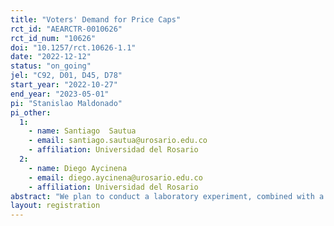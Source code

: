 ```yaml
---
title: "Voters' Demand for Price Caps"
rct_id: "AEARCTR-0010626"
rct_id_num: "10626"
doi: "10.1257/rct.10626-1.1"
date: "2022-12-12"
status: "on_going"
jel: "C92, D01, D45, D78"
start_year: "2022-10-27"
end_year: "2023-05-01"
pi: "Stanislao Maldonado"
pi_other:
  1:
    - name: Santiago  Sautua
    - email: santiago.sautua@urosario.edu.co
    - affiliation: Universidad del Rosario
  2:
    - name: Diego Aycinena
    - email: diego.aycinena@urosario.edu.co
    - affiliation: Universidad del Rosario
abstract: "We plan to conduct a laboratory experiment, combined with a survey, to study citizens’ support for price caps in competitive markets. We are interested in understanding how such support is affected by external information about the effects of price caps, direct exposure to them, and attitudes toward market regulation."
layout: registration
---
```


